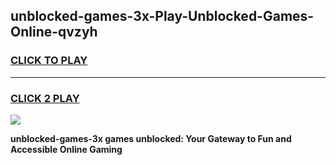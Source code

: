 
## unblocked-games-3x-Play-Unblocked-Games-Online-qvzyh
<h3>
<a href="https://premium76.site?title=unblocked-games-3x&ref=24A">CLICK TO PLAY</a></h3>
<hr>

<h3>
<a href="https://premium76.site?title=unblocked-games-3x&ref=24A">CLICK 2 PLAY</a>
  
</h3>

<a href="https://premium76.site?title=unblocked-games-3x&ref=24A"><img src="https://clearcache.store/games.png"></a>


**unblocked-games-3x games unblocked: Your Gateway to Fun and Accessible Online Gaming**
